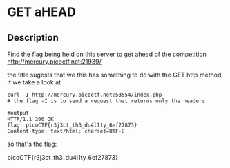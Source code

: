 # GET aHEAD

## Description
Find the flag being held on this server to get ahead of the competition http://mercury.picoctf.net:21939/

the title sugests that we this has something to do with the GET http method, if we take a look at 

```
curl -I http://mercury.picoctf.net:53554/index.php
# the flag -I is to send a request that returns only the headers

#output
HTTP/1.1 200 OK
flag: picoCTF{r3j3ct_th3_du4l1ty_6ef27873}
Content-type: text/html; charset=UTF-8
```
so that's the flag:

picoCTF{r3j3ct_th3_du4l1ty_6ef27873}



